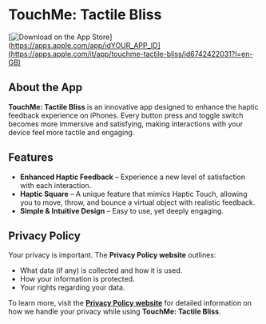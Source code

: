 # TouchMe: Tactile Bliss

[![Download on the App Store](https://developer.apple.com/assets/elements/badges/download-on-the-app-store.svg)](https://apps.apple.com/app/idYOUR_APP_ID](https://apps.apple.com/it/app/touchme-tactile-bliss/id6742422031?l=en-GB)

## About the App
**TouchMe: Tactile Bliss** is an innovative app designed to enhance the haptic feedback experience on iPhones. Every button press and toggle switch becomes more immersive and satisfying, making interactions with your device feel more tactile and engaging.

## Features
- **Enhanced Haptic Feedback** – Experience a new level of satisfaction with each interaction.  
- **Haptic Square** – A unique feature that mimics Haptic Touch, allowing you to move, throw, and bounce a virtual object with realistic feedback.  
- **Simple & Intuitive Design** – Easy to use, yet deeply engaging.  

## Privacy Policy
Your privacy is important. The **Privacy Policy website** outlines:  
- What data (if any) is collected and how it is used.  
- How your information is protected.  
- Your rights regarding your data.  

To learn more, visit the **[Privacy Policy website](https://pietrosaveri.github.io/TouchMePrivacyPolicy/)** for detailed information on how we handle your privacy while using **TouchMe: Tactile Bliss**.

